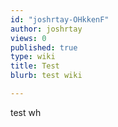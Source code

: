 ```yaml
---
id: "joshrtay-OHkkenF"
author: joshrtay
views: 0
published: true
type: wiki
title: Test
blurb: test wiki

---
```


test wh
